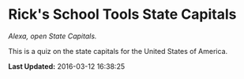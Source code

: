 # Rick's School Tools State Capitals
*Alexa, open State Capitals.*

This is a quiz on the state capitals for the United States of America.

**Last Updated:** 2016-03-12 16:38:25